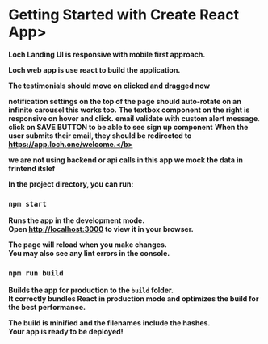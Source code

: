 # Getting Started with Create React App>

<b>Loch Landing UI is responsive with mobile first approach.</b>

<b>Loch web app is use react to build the application.</b>

<b>The testimonials should move on clicked and dragged now</b>

<b> notification settings on the top of the page should auto-rotate on an
infinite carousel this works too.</b>
<b>The textbox component on the right is responsive on hover and click.</b>
<b> email validate with custom alert message</b>.
<b> click on SAVE BUTTON to be able to see sign up component</b>
<b> When the user submits their email, they should be redirected to
https://app.loch.one/welcome.</b>

we are not using backend or api calls in this app we mock the data in frintend itslef

In the project directory, you can run:

### `npm start`

Runs the app in the development mode.\
Open [http://localhost:3000](http://localhost:3000) to view it in your browser.

The page will reload when you make changes.\
You may also see any lint errors in the console.


### `npm run build`

Builds the app for production to the `build` folder.\
It correctly bundles React in production mode and optimizes the build for the best performance.

The build is minified and the filenames include the hashes.\
Your app is ready to be deployed!

